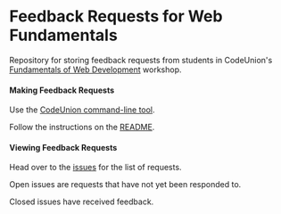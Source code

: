 # Feedback Requests for Web Fundamentals

Repository for storing feedback requests from students in CodeUnion's [Fundamentals of Web Development](https://github.com/codeunion/fundamentals-of-web-development) workshop.

#### Making Feedback Requests

Use the [CodeUnion command-line tool](https://github.com/codeunion/codeunion-client/).

Follow the instructions on the [README](https://github.com/codeunion/codeunion-client/blob/master/README.md#feedback).

#### Viewing Feedback Requests

Head over to the [issues](https://github.com/codeunion/feedback-requests-web-fundamentals/issues) for the list of requests.

Open issues are requests that have not yet been responded to.

Closed issues have received feedback.


